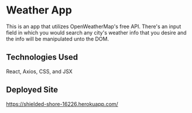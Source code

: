 # Weather App
This is an app that utilizes OpenWeatherMap's free API. There's an input field in which you would search any city's weather info that you desire and the info will be manipulated unto the DOM.

## Technologies Used
React, Axios, CSS, and JSX

## Deployed Site
https://shielded-shore-16226.herokuapp.com/